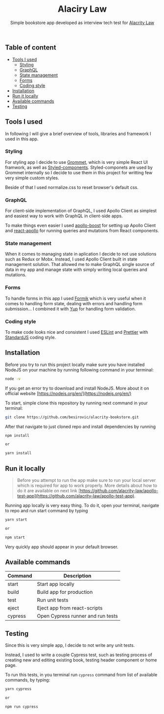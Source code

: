 <div align="center">
  <h1>Alaciry Law</h1>

  Simple bookstore app developed as interview tech test for [Alacrity Law](http://alacritylaw.com)

  <br>
</div>

<h2>Table of content</h2>

- [Tools I used](#tools-i-used)
  - [Styling](#styling)
  - [GraphQL](#graphql)
  - [State management](#state-management)
  - [Forms](#forms)
  - [Coding style](#coding-style)
- [Installation](#installation)
- [Run it locally](#run-it-locally)
- [Available commands](#available-commands)
- [Testing](#testing)

## Tools I used

In following I will give a brief overview of tools, libraries and framework I used in this app.

### Styling
For styling app I decide to use [Grommet](https://grommet.io), which is very simple React UI framwork, as well as [Styled-components](http://styled-components.com). Styled-componets are used by Grommet internally so I decide to use them in this project for writting few very simple custom styles.

Beside of that I used normalize.css to reset browser's default css.

### GraphQL
For client-side implementation of GraphQL, I used Apollo Client as simplest and easiest way to work with GraphQL in client-side apps.

To make things even easier I used [apollo-boost](https://www.npmjs.com/package/apollo-boost) for setting up Apollo Client and [react-apollo](https://www.npmjs.com/package/react-apollo) for running queries and mutations from React components.

### State management
When it comes to managing state in aplication I decide to not use solutions such as Redux or Mobx. Instead, I used Apollo Client built in state management solution. That allowed me to make GraphQL single source of data in my app and manage state with simply writing local queries and mutations.

### Forms

To handle forms in this app I used [Formik](https://github.com/jaredpalmer/formik) which is very useful when it comes to handling form state, dealing with errors and handling form submission... I combined it with [Yup](https://www.npmjs.com/package/yup) for handling form validation.

### Coding style
To make code looks nice and consistent I used [ESLint](https://eslint.org/) and [Prettier](https://prettier.io/) with [StandardJS](https://standardjs.com) coding style.

## Installation

Before you try to run this project locally make sure you have installed NodeJS on your machine by running following command in your terminal:

```sh
node -v
```

If you get an error try to download and install NodeJS. More about it on official website [https://nodejs.org/en/](https://nodejs.org/en/)

To start, simple clone this repository by running next command in your terminal:

```sh
git clone https://github.com/besirovic/alacrity-bookstore.git
```

After that navigate to just cloned repo and install dependencies by running
```sh
npm install

or 

yarn install
```


## Run it locally

> Before you attempt to run the app make sure to run your local server which is required for app to work properly.
> More details about how to do it are available on next link [https://github.com/alacrity-law/apollo-test-app](https://github.com/alacrity-law/apollo-test-app).

Running app locally is very easy thing. To do it, open your terminal, navigate to repo and run start command by typing

```sh
yarn start

or 

npm start
```

Very quickly app should appear in your default browser.

## Available commands

| Command | Description                       |
| ------- | --------------------------------- |
| start   | Start app locally                 |
| build   | Build app for production          |
| test    | Run unit tests                    |
| eject   | Eject app from react-scripts      |
| cypress | Open Cypress runner and run tests |

## Testing

Since this is very simple app, I decide to not write any unit tests.

Instead, I used to write a couple Cypress test, such as testing process of creating new and editing existing book, testing header component or home page.

To run this tests, in you terminal run `cypress` command from list of available commands, by typing:

```sh
yarn cypress

or 

npm run cypress
```